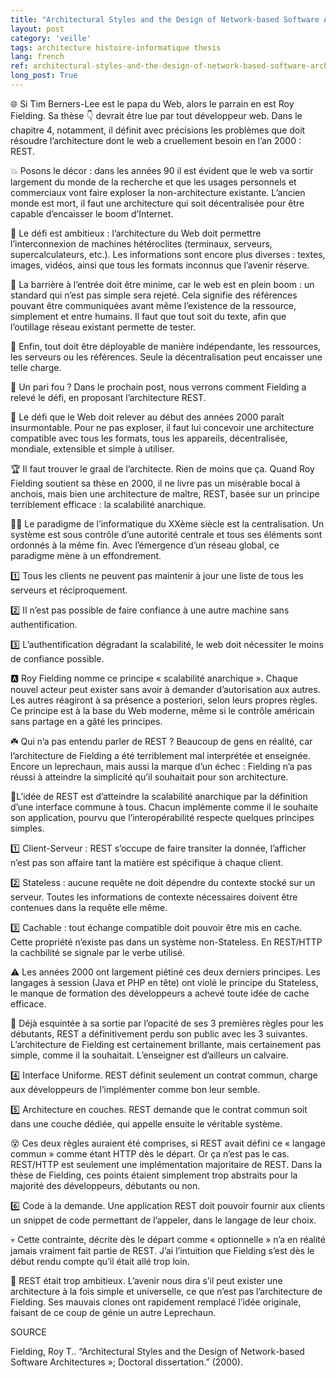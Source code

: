 ```yaml
---
title: "Architectural Styles and the Design of Network-based Software Architectures"
layout: post
category: 'veille'
tags: architecture histoire-informatique thesis
lang: french
ref: architectural-styles-and-the-design-of-network-based-software-architectures
long_post: True
---
```


🌐 Si Tim Berners-Lee est le papa du Web, alors le parrain en est Roy Fielding. Sa thèse 👇 devrait être lue par tout développeur web. Dans le chapitre 4, notamment, il définit avec précisions les problèmes que doit résoudre l’architecture dont le web a cruellement besoin en l’an 2000 : REST.

💥 Posons le décor : dans les années 90 il est évident que le web va sortir largement du monde de la recherche et que les usages personnels et commerciaux vont faire exploser la non-architecture existante. L’ancien monde est mort, il faut une architecture qui soit décentralisée pour être capable d’encaisser le boom d’Internet.

🦑 Le défi est ambitieux : l’architecture du Web doit permettre l’interconnexion de machines hétéroclites (terminaux, serveurs, supercalculateurs, etc.). Les informations sont encore plus diverses : textes, images, vidéos, ainsi que tous les formats inconnus que l’avenir réserve.

🚧 La barrière à l’entrée doit être minime, car le web est en plein boom : un standard qui n’est pas simple sera rejeté. Cela signifie des références pouvant être communiquées avant même l’existence de la ressource, simplement et entre humains. Il faut que tout soit du texte, afin que l’outillage réseau existant permette de tester.

🧩 Enfin, tout doit être déployable de manière indépendante, les ressources, les serveurs ou les références. Seule la décentralisation peut encaisser une telle charge.

🏅 Un pari fou ? Dans le prochain post, nous verrons comment Fielding a relevé le défi, en proposant l’architecture REST.

💯 Le défi que le Web doit relever au début des années 2000 paraît insurmontable. Pour ne pas exploser, il faut lui concevoir une architecture compatible avec tous les formats, tous les appareils, décentralisée, mondiale, extensible et simple à utiliser.

🏆 Il faut trouver le graal de l’architecte. Rien de moins que ça. Quand Roy Fielding soutient sa thèse en 2000, il ne livre pas un misérable bocal à anchois, mais bien une architecture de maître, REST, basée sur un principe terriblement efficace : la scalabilité anarchique.

😶‍🌫️ Le paradigme de l’informatique du XXème siècle est la centralisation. Un système est sous contrôle d’une autorité centrale et tous ses éléments sont ordonnés à la même fin. Avec l’émergence d’un réseau global, ce paradigme mène à un effondrement.

1️⃣ Tous les clients ne peuvent pas maintenir à jour une liste de tous les serveurs et réciproquement.

2️⃣ Il n’est pas possible de faire confiance à une autre machine sans authentification.

3️⃣ L’authentification dégradant la scalabilité, le web doit nécessiter le moins de confiance possible.

🅰️ Roy Fielding nomme ce principe « scalabilité anarchique ». Chaque nouvel acteur peut exister sans avoir à demander d’autorisation aux autres. Les autres réagiront à sa présence a posteriori, selon leurs propres règles. Ce principe est à la base du Web moderne, même si le contrôle américain sans partage en a gâté les principes.

☘️ Qui n’a pas entendu parler de REST ? Beaucoup de gens en réalité, car l’architecture de Fielding a été terriblement mal interprétée et enseignée. Encore un leprechaun, mais aussi la marque d’un échec : Fielding n’a pas réussi à atteindre la simplicité qu’il souhaitait pour son architecture.

🔌L’idée de REST est d’atteindre la scalabilité anarchique par la définition d’une interface commune à tous. Chacun implémente comme il le souhaite son application, pourvu que l’interopérabilité respecte quelques principes simples.

1️⃣ Client-Serveur : REST s’occupe de faire transiter la donnée, l’afficher n’est pas son affaire tant la matière est spécifique à chaque client.

2️⃣ Stateless : aucune requête ne doit dépendre du contexte stocké sur un serveur. Toutes les informations de contexte nécessaires doivent être contenues dans la requête elle même.

3️⃣ Cachable : tout échange compatible doit pouvoir être mis en cache. Cette propriété n’existe pas dans un système non-Stateless. En REST/HTTP la cachbilité se signale par le verbe utilisé.

⚠️ Les années 2000 ont largement piétiné ces deux derniers principes. Les langages à session (Java et PHP en tête) ont violé le principe du Stateless, le manque de formation des développeurs a achevé toute idée de cache efficace.

🛬 Déjà esquintée à sa sortie par l’opacité de ses 3 premières règles pour les débutants, REST a définitivement perdu son public avec les 3 suivantes. L’architecture de Fielding est certainement brillante, mais certainement pas simple, comme il la souhaitait. L’enseigner est d’ailleurs un calvaire.

4️⃣ Interface Uniforme. REST définit seulement un contrat commun, charge aux développeurs de l’implémenter comme bon leur semble.

5️⃣ Architecture en couches. REST demande que le contrat commun soit dans une couche dédiée, qui appelle ensuite le véritable système.

😵 Ces deux règles auraient été comprises, si REST avait défini ce « langage commun » comme étant HTTP dès le départ. Or ça n’est pas le cas. REST/HTTP est seulement une implémentation majoritaire de REST. Dans la thèse de Fielding, ces points étaient simplement trop abstraits pour la majorité des développeurs, débutants ou non.

6️⃣ Code à la demande. Une application REST doit pouvoir fournir aux clients un snippet de code permettant de l’appeler, dans le langage de leur choix.

💀 Cette contrainte, décrite dès le départ comme « optionnelle » n’a en réalité jamais vraiment fait partie de REST. J’ai l’intuition que Fielding s’est dès le début rendu compte qu’il était allé trop loin.

🧟 REST était trop ambitieux. L’avenir nous dira s’il peut exister une architecture à la fois simple et universelle, ce que n’est pas l’architecture de Fielding. Ses mauvais clones ont rapidement remplacé l’idée originale, faisant de ce coup de génie un autre Leprechaun.

SOURCE

Fielding, Roy T.. “Architectural Styles and the Design of Network-based Software Architectures »; Doctoral dissertation.” (2000).